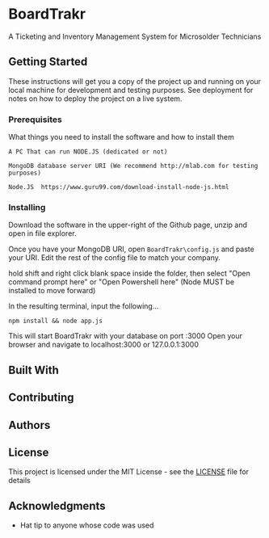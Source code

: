 # BoardTrakr

A Ticketing and Inventory Management System for Microsolder Technicians

## Getting Started

These instructions will get you a copy of the project up and running on your local machine for development and testing purposes. See deployment for notes on how to deploy the project on a live system.

### Prerequisites

What things you need to install the software and how to install them

```
A PC That can run NODE.JS (dedicated or not)

MongoDB database server URI (We recommend http://mlab.com for testing purposes)

Node.JS  https://www.guru99.com/download-install-node-js.html
```

### Installing

Download the software in the upper-right of the Github page, unzip and open in file explorer.

Once you have your MongoDB URI, open `BoardTrakr\config.js` and paste your URI. Edit the rest of the config file to match your company.

hold shift and right click blank space inside the folder, then select "Open command prompt here" or "Open Powershell here" (Node MUST be installed to move forward)

In the resulting terminal, input the following...

```
npm install && node app.js
```

This will start BoardTrakr with your database on port :3000
Open your browser and navigate to localhost:3000 or 127.0.0.1:3000


## Built With



## Contributing



## Authors


## License

This project is licensed under the MIT License - see the [LICENSE](LICENSE) file for details

## Acknowledgments

* Hat tip to anyone whose code was used
